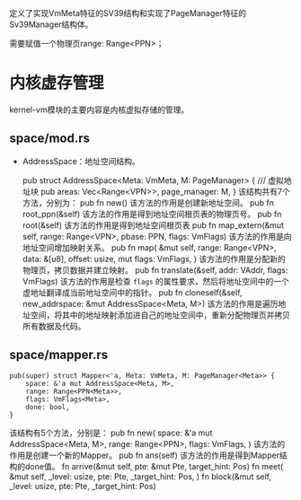 定义了实现VmMeta特征的SV39结构和实现了PageManager<Meta>特征的Sv39Manager结构体。

需要赋值一个物理页range: Range<PPN<Meta>>；

# 内核虚存管理
kernel-vm模块的主要内容是内核虚拟存储的管理。
## space/mod.rs
* AddressSpace：地址空间结构。

    pub struct AddressSpace<Meta: VmMeta, M: PageManager<Meta>> {
        /// 虚拟地址块
        pub areas: Vec<Range<VPN<Meta>>>,
        page_manager: M,
    }
该结构共有7个方法，分别为：
    pub fn new()
该方法的作用是创建新地址空间。
    pub fn root_ppn(&self)
该方法的作用是得到地址空间根页表的物理页号。
    pub fn root(&self)
该方法的作用是得到地址空间根页表
    pub fn map_extern(&mut self, range: Range<VPN<Meta>>, pbase: PPN<Meta>, flags: VmFlags<Meta>)
该方法的作用是向地址空间增加映射关系。
    pub fn map(
        &mut self,
        range: Range<VPN<Meta>>,
        data: &[u8],
        offset: usize,
        mut flags: VmFlags<Meta>,
    )
该方法的作用是分配新的物理页，拷贝数据并建立映射。
    pub fn translate<T>(&self, addr: VAddr<Meta>, flags: VmFlags<Meta>)
该方法的作用是检查 `flags` 的属性要求，然后将地址空间中的一个虚地址翻译成当前地址空间中的指针。
    pub fn cloneself(&self, new_addrspace: &mut AddressSpace<Meta, M>) 
该方法的作用是遍历地址空间，将其中的地址映射添加进自己的地址空间中，重新分配物理页并拷贝所有数据及代码。

## space/mapper.rs

    pub(super) struct Mapper<'a, Meta: VmMeta, M: PageManager<Meta>> {
        space: &'a mut AddressSpace<Meta, M>,
        range: Range<PPN<Meta>>,
        flags: VmFlags<Meta>,
        done: bool,
    }
该结构有5个方法，分别是：
    pub fn new(
        space: &'a mut AddressSpace<Meta, M>,
        range: Range<PPN<Meta>>,
        flags: VmFlags<Meta>,
    ) 
该方法的作用是创建一个新的Mapper。
    pub fn ans(self)
该方法的作用是得到Mapper结构的done值。
     fn arrive(&mut self, pte: &mut Pte<Meta>, target_hint: Pos<Meta>)
     fn meet(
        &mut self,
        _level: usize,
        pte: Pte<Meta>,
        _target_hint: Pos<Meta>,
    )
    fn block(&mut self, _level: usize, pte: Pte<Meta>, _target_hint: Pos<Meta>)